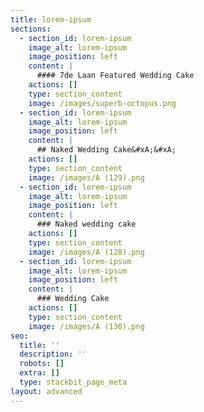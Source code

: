 ```yaml
---
title: lorem-ipsum
sections:
  - section_id: lorem-ipsum
    image_alt: lorem-ipsum
    image_position: left
    content: |
      #### 7de Laan Featured Wedding Cake
    actions: []
    type: section_content
    image: /images/superb-octopus.png
  - section_id: lorem-ipsum
    image_alt: lorem-ipsum
    image_position: left
    content: |
      ## Naked Wedding Cake&#xA;&#xA;
    actions: []
    type: section_content
    image: /images/A (129).png
  - section_id: lorem-ipsum
    image_alt: lorem-ipsum
    image_position: left
    content: |
      ### Naked wedding cake
    actions: []
    type: section_content
    image: /images/A (128).png
  - section_id: lorem-ipsum
    image_alt: lorem-ipsum
    image_position: left
    content: |
      ### Wedding Cake
    actions: []
    type: section_content
    image: /images/A (130).png
seo:
  title: ''
  description: ''
  robots: []
  extra: []
  type: stackbit_page_meta
layout: advanced
---
```

